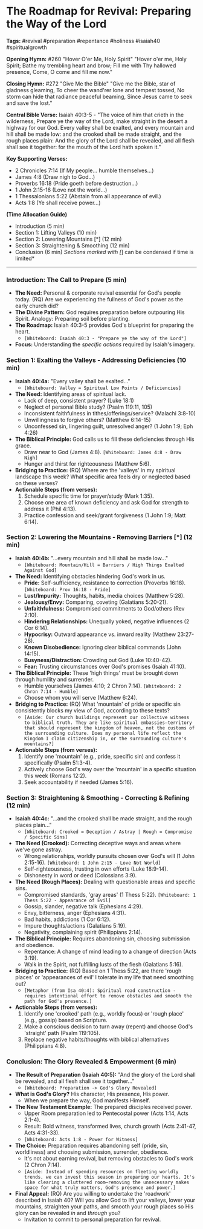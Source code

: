 # The Roadmap for Revival: Preparing the Way of the Lord

**Tags:** #revival #preparation #repentance #holiness #isaiah40 #spiritualgrowth

**Opening Hymn:** #260 "Hover O'er Me, Holy Spirit" "Hover o'er me, Holy Spirit;
Bathe my trembling heart and brow; Fill me with Thy hallowed presence, Come, O
come and fill me now."

**Closing Hymn:** #272 "Give Me the Bible" "Give me the Bible, star of gladness
gleaming, To cheer the wand'rer lone and tempest tossed, No storm can hide that
radiance peaceful beaming, Since Jesus came to seek and save the lost."

**Central Bible Verse:** Isaiah 40:3-5 - "The voice of him that crieth in the
wilderness, Prepare ye the way of the Lord, make straight in the desert a
highway for our God. Every valley shall be exalted, and every mountain and hill
shall be made low: and the crooked shall be made straight, and the rough places
plain: And the glory of the Lord shall be revealed, and all flesh shall see it
together: for the mouth of the Lord hath spoken it."

**Key Supporting Verses:**

- 2 Chronicles 7:14 (If My people... humble themselves...)
- James 4:8 (Draw nigh to God...)
- Proverbs 16:18 (Pride goeth before destruction...)
- 1 John 2:15-16 (Love not the world...)
- 1 Thessalonians 5:22 (Abstain from all appearance of evil.)
- Acts 1:8 (Ye shall receive power...)

**(Time Allocation Guide)**

- Introduction (5 min)
- Section 1: Lifting Valleys (10 min)
- Section 2: Lowering Mountains [*] (12 min)
- Section 3: Straightening & Smoothing (12 min)
- Conclusion (6 min) _Sections marked with [_] can be condensed if time is
  limited\*

---

### Introduction: The Call to Prepare (5 min)

- **The Need:** Personal & corporate revival essential for God's people today.
  (RQ) Are we experiencing the fullness of God's power as the early church did?
- **The Divine Pattern:** God requires preparation before outpouring His Spirit.
  Analogy: Preparing soil before planting.
- **The Roadmap:** Isaiah 40:3-5 provides God's blueprint for preparing the
  heart.
  - `[Whiteboard: Isaiah 40:3 - "Prepare ye the way of the Lord"]`
- **Focus:** Understanding the _specific actions_ required by Isaiah's imagery.

### Section 1: Exalting the Valleys - Addressing Deficiencies (10 min)

- **Isaiah 40:4a:** "Every valley shall be exalted..."
  - `[Whiteboard: Valley = Spiritual Low Points / Deficiencies]`
- **The Need:** Identifying areas of spiritual lack.
  - Lack of deep, consistent prayer? (Luke 18:1)
  - Neglect of personal Bible study? (Psalm 119:11, 105)
  - Inconsistent faithfulness in tithes/offerings/service? (Malachi 3:8-10)
  - Unwillingness to forgive others? (Matthew 6:14-15)
  - Unconfessed sin, lingering guilt, unresolved anger? (1 John 1:9; Eph 4:26)
- **The Biblical Principle:** God calls us to fill these deficiencies through
  His grace.
  - Draw near to God (James 4:8). `[Whiteboard: James 4:8 - Draw Nigh]`
  - Hunger and thirst for righteousness (Matthew 5:6).
- **Bridging to Practice:** (RQ) Where are the 'valleys' in my spiritual
  landscape this week? What specific area feels dry or neglected based on these
  verses?
- **Actionable Steps (from verses):**
  1.  Schedule specific time for prayer/study (Mark 1:35).
  2.  Choose one area of known deficiency and ask God for strength to address it
      (Phil 4:13).
  3.  Practice confession and seek/grant forgiveness (1 John 1:9; Matt 6:14).

### Section 2: Lowering the Mountains - Removing Barriers [*] (12 min)

- **Isaiah 40:4b:** "...every mountain and hill shall be made low..."
  - `[Whiteboard: Mountain/Hill = Barriers / High Things Exalted Against God]`
- **The Need:** Identifying obstacles hindering God's work in us.
  - **Pride:** Self-sufficiency, resistance to correction (Proverbs 16:18).
    `[Whiteboard: Prov 16:18 - Pride]`
  - **Lust/Impurity:** Thoughts, habits, media choices (Matthew 5:28).
  - **Jealousy/Envy:** Comparing, coveting (Galatians 5:20-21).
  - **Unfaithfulness:** Compromised commitments to God/others (Rev 2:10).
  - **Hindering Relationships:** Unequally yoked, negative influences (2 Cor
    6:14).
  - **Hypocrisy:** Outward appearance vs. inward reality (Matthew 23:27-28).
  - **Known Disobedience:** Ignoring clear biblical commands (John 14:15).
  - **Busyness/Distraction:** Crowding out God (Luke 10:40-42).
  - **Fear:** Trusting circumstances over God's promises (Isaiah 41:10).
- **The Biblical Principle:** These 'high things' must be brought down through
  humility and surrender.
  - Humble yourselves (James 4:10; 2 Chron 7:14).
    `[Whiteboard: 2 Chron 7:14 - Humble]`
  - Choose whom you will serve (Matthew 6:24).
- **Bridging to Practice:** (RQ) What 'mountain' of pride or specific sin
  consistently blocks my view of God, according to these texts?
  - `[Aside: Our church buildings represent our collective witness to biblical truth. They are like spiritual embassies—territory that should represent the kingdom of heaven, not the customs of the surrounding culture. Does my personal life reflect the Kingdom I claim citizenship in, or the surrounding culture's mountains?]`
- **Actionable Steps (from verses):**
  1.  Identify one 'mountain' (e.g., pride, specific sin) and confess it
      specifically (Psalm 51:3-4).
  2.  Actively choose God's way over the 'mountain' in a specific situation this
      week (Romans 12:2).
  3.  Seek accountability if needed (James 5:16).

### Section 3: Straightening & Smoothing - Correcting & Refining (12 min)

- **Isaiah 40:4c:** "...and the crooked shall be made straight, and the rough
  places plain..."
  - `[Whiteboard: Crooked = Deception / Astray | Rough = Compromise / Specific Sins]`
- **The Need (Crooked):** Correcting deceptive ways and areas where we've gone
  astray.
  - Wrong relationships, worldly pursuits chosen over God's will (1 John
    2:15-16). `[Whiteboard: 1 John 2:15 - Love Not World]`
  - Self-righteousness, trusting in own efforts (Luke 18:9-14).
  - Dishonesty in word or deed (Colossians 3:9).
- **The Need (Rough Places):** Dealing with questionable areas and specific
  sins.
  - Compromised standards, 'gray areas' (1 Thess 5:22).
    `[Whiteboard: 1 Thess 5:22 - Appearance of Evil]`
  - Gossip, slander, negative talk (Ephesians 4:29).
  - Envy, bitterness, anger (Ephesians 4:31).
  - Bad habits, addictions (1 Cor 6:12).
  - Impure thoughts/actions (Galatians 5:19).
  - Negativity, complaining spirit (Philippians 2:14).
- **The Biblical Principle:** Requires abandoning sin, choosing submission and
  obedience.
  - Repentance: A change of mind leading to a change of direction (Acts 3:19).
  - Walk in the Spirit, not fulfilling lusts of the flesh (Galatians 5:16).
- **Bridging to Practice:** (RQ) Based on 1 Thess 5:22, are there 'rough places'
  or 'appearances of evil' I tolerate in my life that need smoothing out?
  - `[Metaphor (from Isa 40:4): Spiritual road construction - requires intentional effort to remove obstacles and smooth the path for God's presence.]`
- **Actionable Steps (from verses):**
  1.  Identify one 'crooked' path (e.g., worldly focus) or 'rough place' (e.g.,
      gossip) based on Scripture.
  2.  Make a conscious decision to turn away (repent) and choose God's
      'straight' path (Psalm 119:105).
  3.  Replace negative habits/thoughts with biblical alternatives (Philippians
      4:8).

### Conclusion: The Glory Revealed & Empowerment (6 min)

- **The Result of Preparation (Isaiah 40:5):** "And the glory of the Lord shall
  be revealed, and all flesh shall see it together..."
  - `[Whiteboard: Preparation -> God's Glory Revealed]`
- **What is God's Glory?** His character, His presence, His power.
  - When we prepare the way, God manifests Himself.
- **The New Testament Example:** The prepared disciples received power.
  - Upper Room preparation led to Pentecostal power (Acts 1:14, Acts 2:1-4).
  - Result: Bold witness, transformed lives, church growth (Acts 2:41-47, Acts
    4:31-33).
  - `[Whiteboard: Acts 1:8 - Power for Witness]`
- **The Choice:** Preparation requires abandoning self (pride, sin, worldliness)
  and choosing submission, surrender, obedience.
  - It's not about earning revival, but removing obstacles to God's work (2
    Chron 7:14).
  - `[Aside: Instead of spending resources on fleeting worldly trends, we can invest this season in preparing our hearts. It's like clearing a cluttered room—removing the unnecessary makes space for what truly matters, God's presence and power.]`
- **Final Appeal:** (RQ) Are you willing to undertake the 'roadwork' described
  in Isaiah 40? Will you allow God to lift your valleys, lower your mountains,
  straighten your paths, and smooth your rough places so His glory can be
  revealed _in_ and _through_ you?
  - Invitation to commit to personal preparation for revival.
